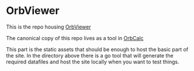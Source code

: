 # OrbViewer

This is the repo housing [OrbViewer](https://parsecsreach.com/orbviwer)

The canonical copy of this repo lives as a tool in [OrbCalc](https://github.com/emilyselwood/orbcalc)

This part is the static assets that should be enough to host the basic part of the site.
In the directory above there is a go tool that will generate the required datafiles and host the site locally when you want to test things.